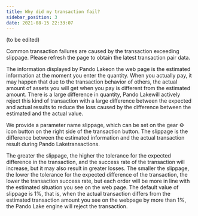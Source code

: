 ```yaml
---
title: Why did my transaction fail?
sidebar_position: 3
date: 2021-08-15 22:33:07
---
```


(to be edited)

Common transaction failures are caused by the transaction exceeding slippage. Please refresh the page to obtain the latest transaction pair data.

The information displayed by Pando Lakeon the web page is the estimated information at the moment you enter the quantity. When you actually pay, it may happen that due to the transaction behavior of others, the actual amount of assets you will get when you pay is different from the estimated amount. There is a large difference in quantity, Pando Lakewill actively reject this kind of transaction with a large difference between the expected and actual results to reduce the loss caused by the difference between the estimated and the actual value.

We provide a parameter name slippage, which can be set on the gear ⚙ icon button on the right side of the transaction button. The slippage is the difference between the estimated information and the actual transaction result during Pando Laketransactions.

The greater the slippage, the higher the tolerance for the expected difference in the transaction, and the success rate of the transaction will increase, but it may also result in greater losses. The smaller the slippage, the lower the tolerance for the expected difference of the transaction, the lower the transaction success rate, but each order will be more in line with the estimated situation you see on the web page. The default value of slippage is 1%, that is, when the actual transaction differs from the estimated transaction amount you see on the webpage by more than 1%, the Pando Lake engine will reject the transaction.